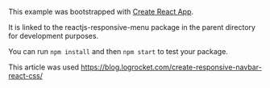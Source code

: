 This example was bootstrapped with [Create React App](https://github.com/facebook/create-react-app).

It is linked to the reactjs-responsive-menu package in the parent directory for development purposes.

You can run `npm install` and then `npm start` to test your package.

This article was used https://blog.logrocket.com/create-responsive-navbar-react-css/
